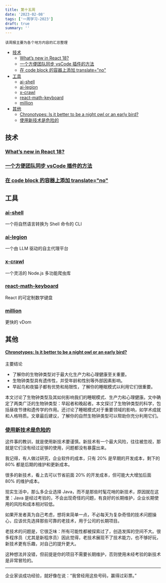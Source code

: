```yaml
---
title: 第十五周
date: '2023-02-08'
tags: ['一周学习-2023']
draft: true
summary: ''
---
```


`该周报主要为各个地方内容的汇总整理`

- [技术](#技术)
  - [What’s new in React 18?](#whats-new-in-react-18)
  - [一个方便团队同步 vsCode 插件的方法](#一个方便团队同步-vscode-插件的方法)
  - [在 code block 的容器上添加 translate="no"](#在-code-block-的容器上添加-translateno)
- [工具](#工具)
  - [ai-shell](#ai-shell)
  - [ai-legion](#ai-legion)
  - [x-crawl](#x-crawl)
  - [react-math-keyboard](#react-math-keyboard)
  - [million](#million)
- [其他](#其他)
  - [Chronotypes: Is it better to be a night owl or an early bird?](#chronotypes-is-it-better-to-be-a-night-owl-or-an-early-bird)
  - [使用新技术是危险的](#使用新技术是危险的)

## 技术

### [What’s new in React 18?](https://docs.google.com/presentation/d/1R9lv6D-aYeNMdFBCUitP3caDH36-VH5aw0U8clqVnC4/edit#slide=id.gc6f9e470d_0_0)

### [一个方便团队同步 vsCode 插件的方法](https://twitter.com/housecor/status/1645459301249458177)

### [在 code block 的容器上添加 translate="no"](https://twitter.com/JoshWComeau/status/1646275569657470978)

## 工具

### [ai-shell](https://github.com/BuilderIO/ai-shell)

一个将自然语言转换为 Shell 命令的 CLI

### [ai-legion](https://github.com/eumemic/ai-legion)

一个由 LLM 驱动的自主代理平台

### [x-crawl](https://github.com/coder-hxl/x-crawl)

一个灵活的 Node.js 多功能爬虫库

### [react-math-keyboard](https://github.com/krirkrirk/react-math-keyboard)

React 的可定制数学键盘

### [million](https://github.com/aidenybai/million)

更快的 vDom

## 其他

#### [Chronotypes: Is it better to be a night owl or an early bird?](https://nesslabs.com/chronotypes)

主要结论

- 了解你的生物钟类型对于最大化生产力和心理健康至关重要。
- 生物钟类型具有遗传性，并受年龄和性别等外部因素影响。
- 早起鸟和夜猫子都有优势和局限性，了解你的睡眠模式以利用它们很重要。

本文讨论了生物钟类型及其如何影响我们的睡眠模式、生产力和心理健康。文中确定了两类广泛的生物钟类型：早起者和晚起者。本文探讨了生物钟类型的科学，包括昼夜节律和遗传学的作用。还讨论了睡眠模式对于重要领域的影响，如学术成就和人格特质。文章最后建议，了解你的自然生物钟类型可以帮助你充分利用它们。

### [使用新技术是危险的](https://ruanyf-weekly.vercel.app/weekly/issue-250#%E6%9C%AC%E5%91%A8%E8%AF%9D%E9%A2%98-%E6%96%B0%E6%8A%80%E6%9C%AF%E7%9A%84%E6%9C%80%E5%A4%A7%E9%A3%8E%E9%99%A9)

这件事的教训，就是使用新技术要谨慎。新技术有一个最大风险，往往被忽视，那就是它们没有经过足够的使用，问题都没有暴露出来。

我记得，有人做过研究，企业软件的成本，只有 20% 是早期的开发成本，剩下的 80% 都是后期的维护和更新成本。

很多的新技术，看上去可以节省前面 20% 的开发成本，但可能大大增加后面 80% 的维护成本。

现实生活中，那么多企业选择 Java，而不是那些时髦花哨的新技术，原因就在这里：Java 是经过考验的，不会出现奇怪的问题，有良好的长期维护，企业长期使用的风险和成本相对较低。

如果开发者真为自己考虑，想将来简单一点，不必每天为复杂奇怪的技术问题操心，应该优先选择那些可靠的老技术，用于公司的长期项目。

老技术的问题是，它很乏味：所有可能性都被探索过了，创造发挥的空间不大。很多程序员（尤其是新程序员）因此觉得，老技术展现不了技术能力，也不够好玩，新技术更有乐趣，对自己的提升更大。

这种想法并没错，但前提是你的项目不需要长期维护，否则使用未经考验的新技术是非常冒险的。

---

企业家谈成功经验，就好像在说：“我曾经用这些号码，赢得过彩票。”

